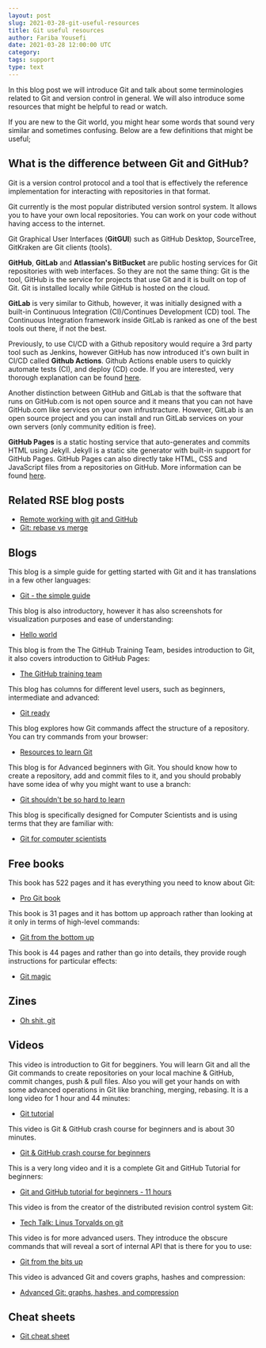 ```yaml
---
layout: post
slug: 2021-03-28-git-useful-resources
title: Git useful resources
author: Fariba Yousefi
date: 2021-03-28 12:00:00 UTC
category:
tags: support
type: text
---
```

In this blog post we will introduce Git and talk about some terminologies related to Git and version control in general. We will also introduce some resources that might be helpful to read or watch.

If you are new to the Git world, you might hear some words that sound very similar and sometimes confusing. Below are a few definitions that might be useful;

## What is the difference between **Git** and **GitHub**?
Git is a version control protocol and a tool that is effectively the reference implementation for interacting with repositories in that format. 
<!-- Git is a version control system that you can use to manage your source code history. -->
Git currently is the most popular distributed version sontrol system. It allows you to have your own local repositories. You can work on your code without having access to the internet.

Git Graphical User Interfaces (**GitGUI**) such as GitHub Desktop, SourceTree, GitKraken are Git clients (tools). 

**GitHub**, **GitLab** and **Atlassian's BitBucket** are public hosting services for Git repositories with web interfaces. 
So they are not the same thing: Git is the tool, GitHub is the service for projects that use Git and it is built on top of Git. Git is installed locally while GitHub is hosted on the cloud. 

**GitLab** is very similar to Github, however, it was initially designed with a built-in Continuous Integration (CI)/Continues Development (CD) tool. The Continuous Integration framework inside GitLab is ranked as one of the best tools out there, if not the best.

Previously, to use CI/CD with a Github repository would require a 3rd party tool such as Jenkins, however GitHub has now introduced it's own built in CI/CD called **Github Actions**. Github Actions enable users to quickly automate tests (CI), and deploy (CD) code. If you are interested, very thorough explanation can be found [here](https://blog.codegiant.io/gitlab-vs-github-which-one-is-better-2020-d8ec7fb9542c).

Another distinction between GitHub and GitLab is that the software that runs on GitHub.com is not open source and it means that you can not have GitHub.com like services on your own infrustracture. However, GitLab is an open source project and you can install and run GitLab services on your own servers (only community edition is free). 

**GitHub Pages** is a static hosting service that auto-generates and commits HTML using Jekyll. Jekyll is a static site generator with built-in support for GitHub Pages. GitHub Pages can also directly take HTML, CSS and JavaScript files from a repositories on GitHub. More information can be found [here](https://docs.github.com/en/github/working-with-github-pages/about-github-pages#about-github-pages). 


## **Related RSE blog posts**
* [Remote working with git and GitHub](https://rse.shef.ac.uk/blog/2020-03-29-git-github-remote/)
* [Git: rebase vs merge](https://rse.shef.ac.uk/blog/2020-06-23-git-rebase-vs-merge/)

## **Blogs**
This blog is a simple guide for getting started with Git and it has translations in a few other languages:
* [Git - the simple guide](https://rogerdudler.github.io/git-guide/)

This blog is also introductory, however it has also screenshots for visualization purposes and ease of understanding:
* [Hello world](https://guides.github.com/activities/hello-world/)

This blog is from the The GitHub Training Team, besides introduction to Git, it also covers introduction to GitHub Pages:
* [The GitHub training team](https://lab.github.com/githubtraining/introduction-to-github)

This blog has columns for different level users, such as beginners, intermediate and advanced:
* [Git ready](http://gitready.com/)

This blog explores how Git commands affect the structure of a repository. You can try commands from your browser:
* [Resources to learn Git](http://try.github.io/)

This blog is for Advanced beginners with Git. You should know how to create a repository, add and commit files to it, and you should probably have some idea of why you might want to use a branch:
* [Git shouldn't be so hard to learn](http://think-like-a-git.net/)

This blog is specifically designed for Computer Scientists and is using terms that they are familiar with:
* [Git for computer scientists](https://eagain.net/articles/git-for-computer-scientists/)

## **Free books**
This book has 522 pages and it has everything you need to know about Git:
* [Pro Git book](http://git-scm.com/book/en/v2)

This book is 31 pages and it has bottom up approach rather than looking at it only in terms of high-level commands:
* [Git from the bottom up](http://ftp.newartisans.com/pub/git.from.bottom.up.pdf)

This book is 44 pages and rather than go into details, they provide rough instructions for particular effects:
* [Git magic](http://www-cs-students.stanford.edu/~blynn/gitmagic/)

## **Zines**
* [Oh shit, git](https://jvns.ca/blog/2018/10/27/new-zine--oh-shit--git-/)

## **Videos**
This video is introduction to Git for begginers. You will learn Git and all the Git commands to create repositories on your local machine & GitHub, commit changes, push & pull files. Also you will get your hands on with some advanced operations in Git like branching, merging, rebasing. It is a long video for 1 hour and 44 minutes:
* [Git tutorial](https://www.youtube.com/watch?v=xuB1Id2Wxak&ab_channel=edureka%21)

This video is Git & GitHub crash course for beginners and is about 30 minutes.
* [Git & GitHub crash course for beginners](https://www.youtube.com/watch?v=SWYqp7iY_Tc&ab_channel=TraversyMedia)

This is a very long video and it is a complete Git and GitHub Tutorial for beginners:
* [Git and GitHub tutorial for beginners - 11 hours](https://www.youtube.com/watch?v=3FKrszHcIsA&ab_channel=BogdanStashchuk)

This video is from the creator of the distributed revision control system Git: 
* [Tech Talk: Linus Torvalds on git](https://www.youtube.com/watch?v=4XpnKHJAok8&ab_channel=Google)

This video is for more advanced users. They introduce the obscure commands that will reveal a sort of internal API that is there for you to use:
* [Git from the bits up](https://www.youtube.com/watch?v=MYP56QJpDr4&ab_channel=InfoQ)

This video is advanced Git and covers graphs, hashes and compression:
* [Advanced Git: graphs, hashes, and compression](https://www.youtube.com/watch?v=ig5E8CcdM9g&ab_channel=InfoQ)

## **Cheat sheets**
* [Git cheat sheet](https://education.github.com/git-cheat-sheet-education.pdf)
